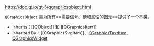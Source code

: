 https://doc.qt.io/qt-6/qgraphicsobject.html

`QGraphicsObject` 类为所有==需要信号、槽和属性的图元==提供了一个基类。

- Inherits：[[QObject]] 和 [[QGraphicsItem]]
- Inherited By：[[QGraphicsSvgItem]]、[QGraphicsTextItem](https://doc.qt.io/qt-6/qgraphicstextitem.html)、[QGraphicsWidget](https://doc.qt.io/qt-6/qgraphicswidget.html)

